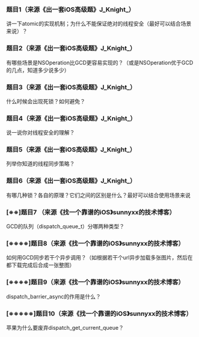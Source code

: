 ### 题目1（来源《出一套iOS高级题》J_Knight_）

讲一下atomic的实现机制；为什么不能保证绝对的线程安全（最好可以结合场景来说）？

### 题目2（来源《出一套iOS高级题》J_Knight_）

有哪些场景是NSOperation比GCD更容易实现的？（或是NSOperation优于GCD的几点，知道多少说多少）

### 题目3（来源《出一套iOS高级题》J_Knight_）

什么时候会出现死锁？如何避免？

### 题目4（来源《出一套iOS高级题》J_Knight_）

说一说你对线程安全的理解？

### 题目5（来源《出一套iOS高级题》J_Knight_）

列举你知道的线程同步策略？

### 题目6（来源《出一套iOS高级题》J_Knight_）

有哪几种锁？各自的原理？它们之间的区别是什么？最好可以结合使用场景来说

### [※※]题目7 （来源《找一个靠谱的iOS》sunnyxx的技术博客）

GCD的队列（dispatch_queue_t）分哪两种类型？

### [※※※※]题目8（来源《找一个靠谱的iOS》sunnyxx的技术博客）

如何用GCD同步若干个异步调用？（如根据若干个url异步加载多张图片，然后在都下载完成后合成一张整图）

### [※※※※]题目9（来源《找一个靠谱的iOS》sunnyxx的技术博客）

dispatch_barrier_async的作用是什么？

### [※※※※※]题目10（来源《找一个靠谱的iOS》sunnyxx的技术博客）

苹果为什么要废弃dispatch_get_current_queue？